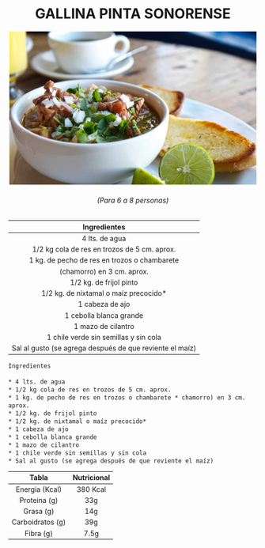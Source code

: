 <div align="center">

# **GALLINA PINTA SONORENSE**

</div>

<p align ="center">
<img src="images/sopa_01.jpg" width="500">
</p>

<div align ="center">

###### *(Para 6 a 8 personas)*

| Ingredientes |
|:------------:|
|4 lts. de agua |
|1/2 kg cola de res en trozos de 5 cm. aprox. |
|1 kg. de pecho de res en trozos o chambarete|
|(chamorro) en 3 cm. aprox.|
|1/2 kg. de frijol pinto|
|1/2 kg. de nixtamal o maíz precocido*|
|1 cabeza de ajo|
|1 cebolla blanca grande|
|1 mazo de cilantro|
|1 chile verde sin semillas y sin cola|
|Sal al gusto (se agrega después de que reviente el maíz)|

</div>

```
Ingredientes

* 4 lts. de agua 
* 1/2 kg cola de res en trozos de 5 cm. aprox.
* 1 kg. de pecho de res en trozos o chambarete * chamorro) en 3 cm. aprox.
* 1/2 kg. de frijol pinto
* 1/2 kg. de nixtamal o maíz precocido*
* 1 cabeza de ajo
* 1 cebolla blanca grande
* 1 mazo de cilantro
* 1 chile verde sin semillas y sin cola
* Sal al gusto (se agrega después de que reviente el maíz)

```

<div align ="center">

| Tabla        |Nutricional |
| :----------: | :--------: |
|Energia (Kcal)| 380 Kcal|
|Proteina (g)  | 33g|
|Grasa (g)     | 14g|
|Carboidratos (g)| 39g|
|Fibra (g)     | 7.5g| 

</div>